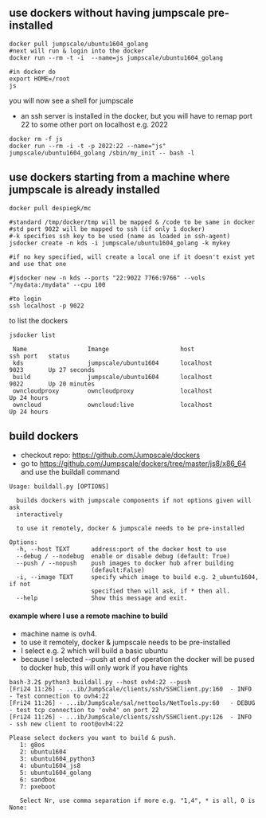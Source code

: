 
## use dockers without having jumpscale pre-installed

```
docker pull jumpscale/ubuntu1604_golang
#next will run & login into the docker
docker run --rm -t -i  --name=js jumpscale/ubuntu1604_golang
```

```
#in docker do
export HOME=/root
js
```

you will now see a shell for jumpscale

- an ssh server is installed in the docker, but you will have to remap port 22 to some other port on localhost e.g. 2022

```
docker rm -f js
docker run --rm -i -t -p 2022:22 --name="js" jumpscale/ubuntu1604_golang /sbin/my_init -- bash -l
```

## use dockers starting from a machine where jumpscale is already installed

```
docker pull despiegk/mc

#standard /tmp/docker/tmp will be mapped & /code to be same in docker
#std port 9022 will be mapped to ssh (if only 1 docker)
#-k specifies ssh key to be used (name as loaded in ssh-agent)
jsdocker create -n kds -i jumpscale/ubuntu1604_golang -k mykey

#if no key specified, will create a local one if it doesn't exist yet and use that one

#jsdocker new -n kds --ports "22:9022 7766:9766" --vols "/mydata:/mydata" --cpu 100

#to login
ssh localhost -p 9022

```

to list the dockers
```
jsdocker list

 Name                 Imange                    host                 ssh port   status
 kds                  jumpscale/ubuntu1604      localhost            9023       Up 27 seconds
 build                jumpscale/ubuntu1604      localhost            9022       Up 20 minutes
 owncloudproxy        owncloudproxy             localhost                       Up 24 hours
 owncloud             owncloud:live             localhost                       Up 24 hours

```
## build dockers



- checkout repo: https://github.com/Jumpscale/dockers
- go to https://github.com/Jumpscale/dockers/tree/master/js8/x86_64 and use the buildall command

```
Usage: buildall.py [OPTIONS]

  builds dockers with jumpscale components if not options given will ask
  interactively

  to use it remotely, docker & jumpscale needs to be pre-installed

Options:
  -h, --host TEXT      address:port of the docker host to use
  --debug / --nodebug  enable or disable debug (default: True)
  --push / --nopush    push images to docker hub afrer building
                       (default:False)
  -i, --image TEXT     specify which image to build e.g. 2_ubuntu1604, if not
                       specified then will ask, if * then all.
  --help               Show this message and exit.
```


#### example where I use a remote machine to build

- machine name is ovh4.
- to use it remotely, docker & jumpscale needs to be pre-installed
- I select e.g. 2 which will build a basic ubuntu
- because I selected --push at end of operation the docker will be pused to docker hub, this will only work if you have rights

```
bash-3.2$ python3 buildall.py --host ovh4:22 --push
[Fri24 11:26] - ...ib/JumpScale/clients/ssh/SSHClient.py:160  - INFO     - Test connection to ovh4:22
[Fri24 11:26] - ...ib/JumpScale/sal/nettools/NetTools.py:60   - DEBUG    - test tcp connection to 'ovh4' on port 22
[Fri24 11:26] - ...ib/JumpScale/clients/ssh/SSHClient.py:126  - INFO     - ssh new client to root@ovh4:22

Please select dockers you want to build & push.
   1: g8os
   2: ubuntu1604
   3: ubuntu1604_python3
   4: ubuntu1604_js8
   5: ubuntu1604_golang
   6: sandbox
   7: pxeboot

   Select Nr, use comma separation if more e.g. "1,4", * is all, 0 is None:
```